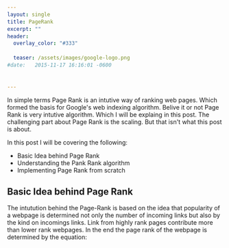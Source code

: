```yaml
---
layout: single
title: PageRank 
excerpt: ""
header:
  overlay_color: "#333"
  
  teaser: /assets/images/google-logo.png
#date:   2015-11-17 16:16:01 -0600


---
```



In simple terms Page Rank is an intutive way of ranking web pages. Which formed the basis for Google's web indexing algorithm. Belive it or not Page Rank is very intutive algorithm. Which I will be explaing in this post. The challenging part about Page Rank is the scaling. But that isn't what this post is about. 

In this post I will be covering the following:
+ Basic Idea behind Page Rank 
+ Understanding the Pank Rank algorithm
+ Implementing Page Rank from scratch 

## Basic Idea behind Page Rank
The intutution behind the Page-Rank is based on the idea that popularity of a webpage is determined not only the number of incoming links but also by the kind on incomings links. Link from highly rank pages contribute more than lower rank webpages. In the end the page rank of the webpage is determined by the equation:
<script type="text/javascript" async
  src="https://cdn.mathjax.org/mathjax/latest/MathJax.js?config=TeX-MML-AM_CHTML">

\begin{equation}
 PR(A)=(1-d)+ d* P(B,A)*PR(B) 
\end{equation}

<p align="center">
 PR(A) : PageRank of Page A <br />
 PR(B) : PageRank of Page B <br />
 P(B,A): Probability going from B to A <br />
 d : is known as Damping factor, to add some randomness to the equation. 
</p>
## Page Rank Algorithm 
To understand how page is implement over the web graph, consider a graph of webpages having links shown by the arrow. Note if there are web pages with no out link then the do not contribute to the page ranking.
<p align='center'>
<img src="/assets/images/pg.png"></p>
Initially page rank of all the web pages is fixed to 1 and over an interative process the algorithm converges and page rank of each page is determined. Expressing the web graph in terms of probabilities we get a weighted graph.
<p align='center'>
<img src="/assets/images/Artboard.png"></p>
Weight of the edge is the probability of going from a web page X to Y ( The web page A has 2 out links therefore probability to go a single web page is 1/2 ). After expressing the web graph in terms of probabilities, the page rank of each web page can determined by applying the PageRank equation. This process is repeated until the algorithm converges i.e. the values of page rank do change beyond an small value ( know as epsilon usually fixed as 1e-4 ). The damping factor introduced to add randomness over the web graph is usually taken as 0.85. <br />
<br />
The interative process can also be expressed in terms of matrix operations. Where matrix C represents the probability transition graph ( C[i][j] = probability of the user transitioning from page i to page j ). The page rank equation is now expressed using dot products as:
\begin{equation}
 PR=(1-d)+ d* C^T.PR 
\end{equation}
The C matrix of our example can be expressed as the matrix represented below. Also the intial page ranks are assinged 1 for all the web pages.
<p align='center'>
<img src="/assets/images/matrix.png"></p>